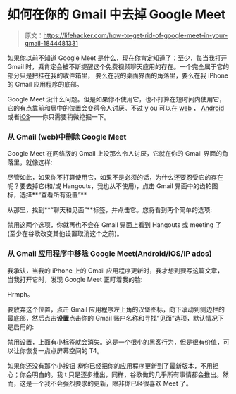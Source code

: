 # 如何在你的 Gmail 中去掉 Google Meet

> 原文：<https://lifehacker.com/how-to-get-rid-of-google-meet-in-your-gmail-1844481331>

如果你以前不知道 Google Meet 是什么，现在你肯定知道了；至少，每当我打开 Gmail 时，*我*肯定会被不断提醒这个免费视频聊天应用的存在。一个完全属于它的部分只是把挂在我的收件箱里， 要么在我的桌面界面的角落里，要么在我 iPhone 的 Gmail 应用程序的底部。



Google Meet 没什么问题。但是如果你不使用它，也不打算在短时间内使用它，它的有点靠前和居中的位置会变得令人讨厌。不过 y ou 可以在 [web](#web) ， [Android](#mobile) 或者[iOS](#mobile)——你只需要稍微挖掘一下。

### 从 Gmail (web)中删除 Google Meet

Google Meet 在网络版的 Gmail 上没那么令人讨厌，它就在你的 Gmail 界面的角落里，就像这样:

尽管如此，如果你不打算使用它，如果不是必须的话，为什么还要忍受它的存在呢？要去掉它(和/或 Hangouts，我也从不使用)，点击 Gmail 界面中的齿轮图标，选择**“查看所有设置”**

从那里，找到**“聊天和见面”**标签，并点击它。您将看到两个简单的选项:

禁用这两个选项，你就再也不会在 Gmail 界面上看到 Hangouts 或 meeting 了(至少在谷歌改变其他设置取消这个之前)。

### **从 Gmail 应用程序中移除 Google Meet(Android/iOS/IP ados)**

我承认，当我的 iPhone 上的 Gmail 应用程序更新时，我才想到要写这篇文章，当我打开它时，发现 Google Meet 正盯着我的脸:

Hrmph。

要放弃这个位置，点击 Gmail 应用程序左上角的汉堡图标，向下滚动到侧边栏的最底部，然后点击**设置**点击你的 Gmail 账户名称和寻找“见面”选项，默认情况下是启用的:

禁用设置，上面有小标签就会消失。这是一个很小的黑客行为，但是很有价值，可以让你恢复一点点屏幕空间的 T4。

如果你还没有那个小按钮 *和*你已经把你的应用程序更新到了最新版本，不用担心；你会明白的。我 t 只是逐步推出，同样，谷歌做的几乎所有事情都会推出。然而，这是一个我不会强烈要求的更新，除非你已经很喜欢 Meet 了。